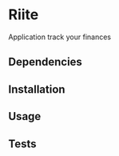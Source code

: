 Riite
=====

Application track your finances

Dependencies
------------

Installation
------------

Usage
-----

Tests
-----
